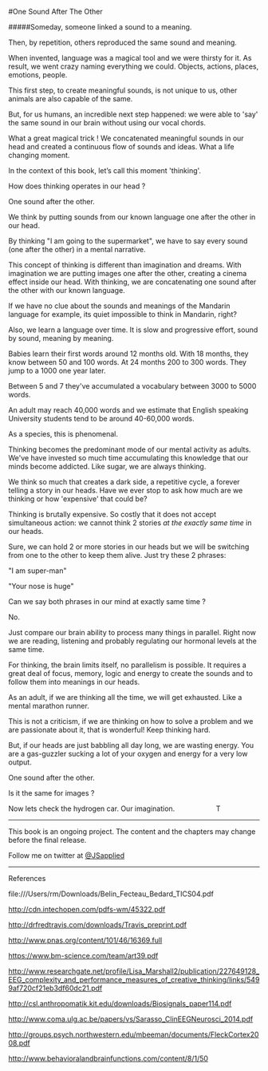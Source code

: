 #One Sound After The Other

#####Someday, someone linked a sound to a meaning. 

Then, by repetition, others reproduced the same sound and meaning.

When invented, language was a magical tool and we were thirsty for it. As result, we went crazy naming everything we could. Objects, actions, places, emotions, people. 

This first step, to create meaningful sounds, is not unique to us, other animals are also capable of the same. 

But, for us humans, an incredible next step happened: we were able to 'say' the same sound in our brain without using our vocal chords.

What a great magical trick ! We concatenated meaningful sounds in our head and created a continuous flow of sounds and ideas. What a life changing moment. 

In the context of this book, let’s call this moment 'thinking'. 

How does thinking operates in our head ?  

One sound after the other.  

We think by putting sounds from our known language one after the other in our head. 

By thinking "I am going to the supermarket", we have to say every sound (one after the other) in a mental narrative.  

This concept of thinking is different than imagination and dreams. With imagination we are putting images one after the other, creating a cinema effect inside our head. With thinking, we are concatenating one sound after the other with our known language.

If we have no clue about the sounds and meanings of the Mandarin language for example, its quiet impossible to think in Mandarin, right? 

Also, we learn a language over time. It is slow and progressive effort, sound by sound, meaning by meaning.  

Babies learn their first words around 12 months old. With 18 months, they know between 50 and 100 words. At 24 months 200 to 300 words. They jump to a 1000 one year later. 

Between 5 and 7 they've accumulated a vocabulary between 3000 to 5000 words. 

An adult may reach 40,000 words and we estimate that English speaking University students tend to be around 40-60,000 words. 

As a species, this is phenomenal. 

Thinking becomes the predominant mode of our mental activity as adults. We've have invested so much time accumulating this knowledge that our minds become addicted. Like sugar, we are always thinking. 

We think so much that creates a dark side, a repetitive cycle, a forever telling a story in our heads. Have we ever stop to ask how much are we thinking or how 'expensive' that could be?

Thinking is brutally expensive. So costly that it does not accept simultaneous action: we cannot think 2 stories *at the exactly same time* in our heads.

Sure, we can hold 2 or more stories in our heads but we will be switching from one to the other to keep them alive. Just try these 2 phrases:

"I am super-man"

"Your nose is huge"

Can we say both phrases in our mind at exactly same time ?

No.

Just compare our brain ability to process many things in parallel. Right now we are reading, listening and probably regulating our hormonal levels at the same time. 

For thinking, the brain limits itself, no parallelism is possible. It requires a great deal of focus, memory, logic and energy to create the sounds and to follow them into meanings in our heads. 

As an adult, if we are thinking all the time, we will get exhausted. Like a mental marathon runner. 

This is not a criticism, if we are thinking on how to solve a problem and we are passionate about it, that is wonderful! Keep thinking hard. 

But, if our heads are just babbling all day long, we are wasting energy. You are a gas-guzzler sucking a lot of your oxygen and energy for a very low output. 

One sound after the other. 

Is it the same for images ? 

Now lets check the hydrogen car. Our imagination. 
&nbsp;
&nbsp;
&nbsp;
&nbsp;
&nbsp;
&nbsp;
&nbsp;
&nbsp;
&nbsp;
&nbsp;
T
***

This book is an ongoing project. The content and the chapters may change before the final release.

Follow me on twitter at [@JSapplied](https://twitter.com/JSapplied) 



***



References

file:///Users/rm/Downloads/Belin_Fecteau_Bedard_TICS04.pdf

http://cdn.intechopen.com/pdfs-wm/45322.pdf

http://drfredtravis.com/downloads/Travis_preprint.pdf

http://www.pnas.org/content/101/46/16369.full

https://www.bm-science.com/team/art39.pdf

http://www.researchgate.net/profile/Lisa_Marshall2/publication/227649128_EEG_complexity_and_performance_measures_of_creative_thinking/links/5499af720cf21eb3df60dc21.pdf

http://csl.anthropomatik.kit.edu/downloads/Biosignals_paper114.pdf

http://www.coma.ulg.ac.be/papers/vs/Sarasso_ClinEEGNeurosci_2014.pdf

http://groups.psych.northwestern.edu/mbeeman/documents/FleckCortex2008.pdf

http://www.behavioralandbrainfunctions.com/content/8/1/50